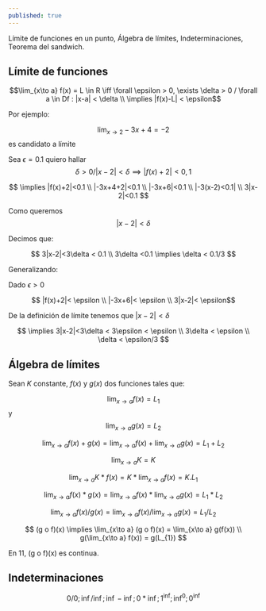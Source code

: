```yaml
---
published: true
---
```

Límite de funciones en un punto, Álgebra de límites, Indeterminaciones, Teorema del sandwich.

## Límite de funciones

$$\lim_{x\to a} f(x) = L \in R \iff \forall \epsilon > 0, \exists \delta > 0 / \forall a \in Df : |x-a| < \delta \\ \implies |f(x)-L| < \epsilon$$

Por ejemplo:

$$\lim_{x\to 2} -3x+4 = -2$$ es candidato a límite

Sea $\epsilon = 0.1$ quiero hallar $$\delta > 0 / |x-2|< \delta \implies |f(x)+2|< 0,1$$

$$ \implies |f(x)+2|<0.1 \\ |-3x+4+2|<0.1 \\ |-3x+6|<0.1 \\ |-3(x-2)<0.1| \\ 3|x-2|<0.1 $$

Como queremos $$|x-2|< \delta$$

Decimos que:

$$ 3|x-2|<3\delta < 0.1 \\ 3\delta <0.1 \implies \delta < 0.1/3 $$

Generalizando:

Dado $\epsilon > 0$

$$ |f(x)+2|< \epsilon \\ |-3x+6|< \epsilon \\ 3|x-2|< \epsilon$$

De la definición de límite tenemos que $|x-2|< \delta$

$$ \implies 3|x-2|<3\delta < 3\epsilon < \epsilon \\ 3\delta < \epsilon \\ \delta < \epsilon/3 $$

## Álgebra de límites

Sean $K$ constante, $f(x)$ y $g(x)$ dos funciones tales que:

$$ \lim_{x\to a} f(x) = L_{1}  $$ y $$ \lim_{x\to a} g(x) = L_{2}  $$

$$ \lim_{x\to a} f(x) + g(x) =  \lim_{x\to a} f(x) + \lim_{x\to a} g(x) = L_{1} + L_{2} $$

$$ \lim_{x\to a} K = K $$

$$ \lim_{x\to a} K * f(x) = K * \lim_{x\to a} f(x) = K.L_{1} $$

$$ \lim_{x\to a} f(x) * g(x) = \lim_{x\to a} f(x) * \lim_{x\to a} g(x) = L_{1} * L_{2} $$

$$ \lim_{x\to a} f(x) / g(x) = \lim_{x\to a} f(x) / \lim_{x\to a} g(x) = L_{1} / L_{2} $$

$$ (g o f)(x) \implies \lim_{x\to a} (g o f)(x) =  \lim_{x\to a} g(f(x)) \\ g(\lim_{x\to a} f(x)) = g(L_{1}) $$

En 11, (g o f)(x) es continua.

## Indeterminaciones

$$ 0/0; \inf/\inf; \inf - \inf; 0* \inf; 1^\inf; \inf^0; 0^\inf $$



